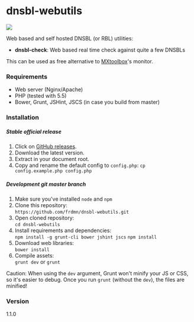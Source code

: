 dnsbl-webutils
==============

![](http://up.frd.mn/4TzB9.png)

Web based and self hosted DNSBL (or RBL) utilities:

* __dnsbl-check__: Web based real time check against quite a few DNSBLs

This can be used as free alternative to [MXtoolbox](http://mxtoolbox.com/blacklists.aspx)'s monitor.

### Requirements

* Web server (Nginx/Apache)
* PHP (tested with 5.5)
* Bower, Grunt, JSHint, JSCS (in case you build from master)

### Installation

##### Stable official release

1. Click on [GitHub releases](https://github.com/frdmn/dnsbl-webutils/releases).
1. Download the latest version.
1. Extract in your document root.
1. Copy and rename the default config to `config.php`:
  `cp config.example.php config.php`

##### Development git master branch

1. Make sure you've installed `node` and `npm`
1. Clone this repository:  
  `https://github.com/frdmn/dnsbl-webutils.git`
1. Open cloned repository:  
  `cd dnsbl-webutils`
1. Install requirements and dependencies:  
  `npm install -g grunt-cli bower jshint jscs`
  `npm install`
1. Download web libraries:  
  `bower install`
1. Compile assets:  
  `grunt dev` or `grunt`

Caution: When using the `dev` argument, Grunt won't minify your JS or CSS, so it's easier to debug. Once you run `grunt` (without the `dev`), the files are minified!

### Version

1.1.0

